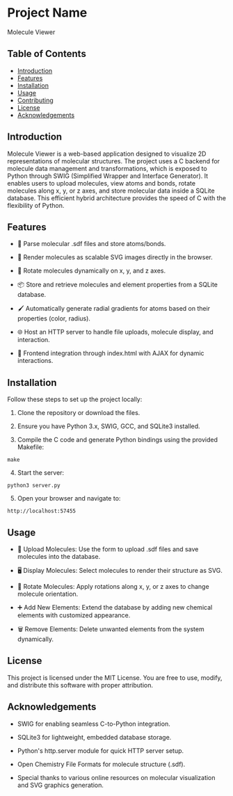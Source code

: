 # Project Name
Molecule Viewer

## Table of Contents
- [Introduction](#introduction)
- [Features](#features)
- [Installation](#installation)
- [Usage](#usage)
- [Contributing](#contributing)
- [License](#license)
- [Acknowledgements](#acknowledgements)

## Introduction
Molecule Viewer is a web-based application designed to visualize 2D representations of molecular structures.
The project uses a C backend for molecule data management and transformations, which is exposed to Python through SWIG (Simplified Wrapper and Interface Generator).
It enables users to upload molecules, view atoms and bonds, rotate molecules along x, y, or z axes, and store molecular data inside a SQLite database.
This efficient hybrid architecture provides the speed of C with the flexibility of Python.

## Features
- 🧪 Parse molecular .sdf files and store atoms/bonds.

- 🎨 Render molecules as scalable SVG images directly in the browser.

- 🔄 Rotate molecules dynamically on x, y, and z axes.

- 📦 Store and retrieve molecules and element properties from a SQLite database.

- 🖌️ Automatically generate radial gradients for atoms based on their properties (color, radius).

- 🌐 Host an HTTP server to handle file uploads, molecule display, and interaction.

- 🔗 Frontend integration through index.html with AJAX for dynamic interactions.

## Installation
Follow these steps to set up the project locally:

1. Clone the repository or download the files.

2. Ensure you have Python 3.x, SWIG, GCC, and SQLite3 installed.

3. Compile the C code and generate Python bindings using the provided Makefile:
```
make
```

4. Start the server:
```
python3 server.py
```

5. Open your browser and navigate to:
```
http://localhost:57455
```

## Usage
- 📄 Upload Molecules: Use the form to upload .sdf files and save molecules into the database.

- 🖥️ Display Molecules: Select molecules to render their structure as SVG.

- 🔄 Rotate Molecules: Apply rotations along x, y, or z axes to change molecule orientation.

- ➕ Add New Elements: Extend the database by adding new chemical elements with customized appearance.

- 🗑️ Remove Elements: Delete unwanted elements from the system dynamically.

## License
This project is licensed under the MIT License.
You are free to use, modify, and distribute this software with proper attribution.

## Acknowledgements
- SWIG for enabling seamless C-to-Python integration.

- SQLite3 for lightweight, embedded database storage.

- Python's http.server module for quick HTTP server setup.

- Open Chemistry File Formats for molecule structure (.sdf).

- Special thanks to various online resources on molecular visualization and SVG graphics generation.

